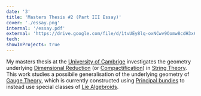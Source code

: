 ```yaml
---
date: '3'
title: 'Masters Thesis #2 (Part III Essay)'
cover: './essay.png'
internal: '/essay.pdf'
external: 'https://drive.google.com/file/d/1tvUEy8lq-oxNCwv9Oomw8cdH3x6jjpV4/view?usp=sharing'
tech:
showInProjects: true
---
```


My masters thesis at the [University of Cambrige](https://www.cam.ac.uk/) investigates the geometry underlying [Dimensional Reduction](https://en.wikipedia.org/wiki/Kaluza%E2%80%93Klein_theory) (or [Compactification](<https://en.wikipedia.org/wiki/Compactification_(physics)#:~:text=In%20string%20theory%2C%20compactification%20is,the%20universe%20is%20made%20with.>)) in [String Theory](https://en.wikipedia.org/wiki/String_theory#:~:text=In%20physics%2C%20string%20theory%20is,and%20interact%20with%20each%20other.). This work studies a possibile generalisation of the underlying geometry of [Gauge Theory](<https://en.wikipedia.org/wiki/Gauge_theory_(mathematics)>), which is currently constructed using [Principal bundles](https://en.wikipedia.org/wiki/Principal_bundle) to instead use special classes of [Lie Algebroids](https://en.wikipedia.org/wiki/Lie_algebroid).

